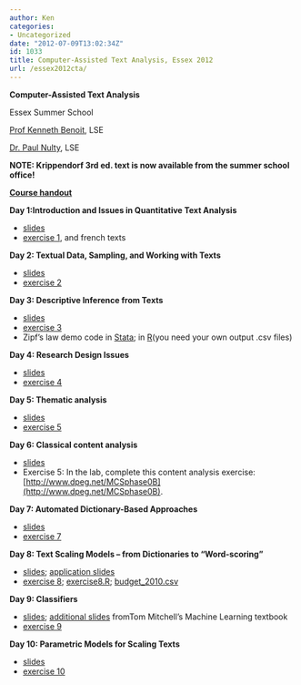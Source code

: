 ```yaml
---
author: Ken
categories:
- Uncategorized
date: "2012-07-09T13:02:34Z"
id: 1033
title: Computer-Assisted Text Analysis, Essex 2012
url: /essex2012cta/
---
```

**Computer-Assisted Text Analysis**

Essex Summer School

[Prof Kenneth Benoit](mailto:kbenoit@lse.ac.uk), LSE

[Dr. Paul Nulty](mailto:paul.nulty@gmail.com), LSE

**NOTE: Krippendorf 3rd ed. text is now available from the summer school office!**

**[Course handout](/assets/courses/essex2012cta/CTA_Essex_syllabus_2012.pdf)**

**Day 1:Introduction and Issues in Quantitative Text Analysis**

  * [slides](/assets/courses/essex2012cta/CTA_Essex_Day1.pdf "Day 1 slides")
  * [exercise 1](/assets/courses/essex2012cta/Assignment_1.pdf "Exercise 1"), and french texts

**Day 2: Textual Data, Sampling, and Working with Texts**

  * [slides](/assets/courses/essex2012cta/CTA_Essex_Day2.pdf "Day 1 slides")
  * [exercise 2](/assets/courses/essex2012cta/Assignment_2.pdf "Exercise 1")



**Day 3: Descriptive Inference from Texts**


- <a title="Day 3 slides" href="/assets/courses/essex2012cta/CTA_Essex_Day3.pdf">slides</a>
- <a title="Exercise 3" href="/assets/courses/essex2012cta/Assignment_3.pdf">exercise 3</a>
- Zipf&#8217;s law demo code in [Stata](/assets/courses/essex2012cta/zipfslaw.do); in [R](/assets/courses/essex2012cta/zipfslaw.R)(you need your own output .csv files)





**Day 4: Research Design Issues**


- <a title="Day 4 slides" href="/assets/courses/essex2012cta/CTA_Essex_Day4.pdf">slides</a>
- <a title="Exercise 4" href="/assets/courses/essex2012cta/Assignment_4.pdf">exercise 4</a>





**Day 5: Thematic analysis**

  * [slides](/assets/courses/essex2012cta/CTA_Essex_Day5.pdf "Day 5 slides")
  * [exercise 5](/assets/courses/essex2012cta/Assignment_5.pdf "Exercise 5")


**Day 6: Classical content analysis**



- <a title="Day 6 slides" href="/assets/courses/essex2012cta/CTA_Essex_Day6.pdf">slides</a>
- Exercise 5: In the lab, complete this content analysis exercise:[http://www.dpeg.net/MCSphase0B](http://www.dpeg.net/MCSphase0B).





**Day 7: Automated Dictionary-Based Approaches**



- <a title="Day 7 slides" href="/assets/courses/essex2012cta/CTA_Essex_Day7.pdf">slides</a>
- <a title="Exercise 7" href="/assets/courses/essex2012cta/Assignment_7.pdf">exercise 7</a>







**Day 8: Text Scaling Models – from Dictionaries to “Word-scoring”**



- <a title="Day 8 slides" href="/assets/courses/essex2012cta/CTA_Essex_Day8.pdf">slides</a>; <a title="Day 8 Applications" href="/assets/courses/essex2012cta/CTA_Essex_Day8_applications.pdf">application slides</a>
- <a title="Exercise 8" href="/assets/courses/essex2012cta/Assignment_8.pdf">exercise 8</a>; [exercise8.R](/assets/courses/essex2012cta/exercise8.R); [budget_2010.csv](/assets/courses/essex2012cta/budget_2010.csv)




**Day 9: Classifiers**



- <a title="Day 9 slides" href="/assets/courses/essex2012cta/CTA_Essex_Day9.pdf">slides</a>; [additional slides](http://www.cs.cmu.edu/~tom/mlbook-chapter-slides.html) fromTom Mitchell&#8217;s Machine Learning textbook
- <a title="Exercise 9" href="/assets/courses/essex2012cta/Assignment_9.pdf">exercise 9</a>




**Day 10: Parametric Models for Scaling Texts**



- <a title="Day 8 slides" href="/assets/courses/essex2012cta/CTA_Essex_Day10.pdf">slides</a>
- <a title="Exercise 10" href="/assets/courses/essex2012cta/Assignment_10.pdf">exercise 10</a>

